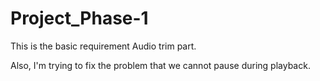 # Project_Phase-1
This is the basic requirement Audio trim part.

Also, I'm trying to fix the problem that we cannot pause during playback.
